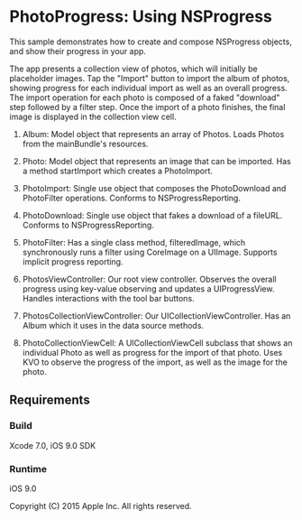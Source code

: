 # PhotoProgress: Using NSProgress

This sample demonstrates how to create and compose NSProgress objects, and show their progress in your app.

The app presents a collection view of photos, which will initially be placeholder images. Tap the "Import" button to import the album of photos, showing progress for each individual import as well as an overall progress. The import operation for each photo is composed of a faked "download" step followed by a filter step. Once the import of a photo finishes, the final image is displayed in the collection view cell.

1) Album: Model object that represents an array of Photos. Loads Photos from the mainBundle's resources.

2) Photo: Model object that represents an image that can be imported. Has a method startImport which creates a PhotoImport.

3) PhotoImport: Single use object that composes the PhotoDownload and PhotoFilter operations. Conforms to NSProgressReporting.

4) PhotoDownload: Single use object that fakes a download of a fileURL. Conforms to NSProgressReporting.

5) PhotoFilter: Has a single class method, filteredImage, which synchronously runs a filter using CoreImage on a UIImage. Supports implicit progress reporting.

6) PhotosViewController: Our root view controller. Observes the overall progress using key-value observing and updates a UIProgressView. Handles interactions with the tool bar buttons.

7) PhotosCollectionViewController: Our UICollectionViewController. Has an Album which it uses in the data source methods.

8) PhotoCollectionViewCell: A UICollectionViewCell subclass that shows an individual Photo as well as progress for the import of that photo. Uses KVO to observe the progress of the import, as well as the image for the photo.

## Requirements

### Build

Xcode 7.0, iOS 9.0 SDK

### Runtime

iOS 9.0

Copyright (C) 2015 Apple Inc. All rights reserved.
